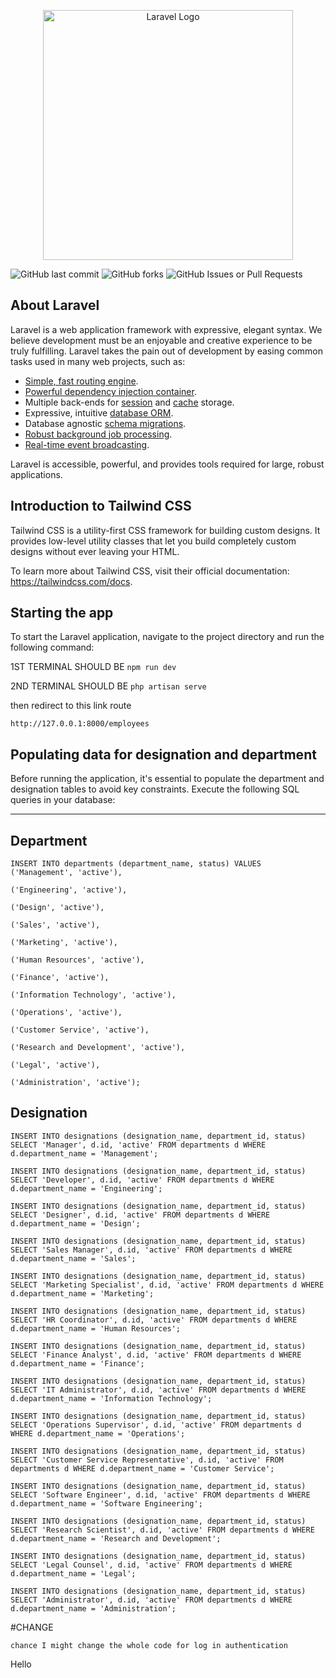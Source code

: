 <p align="center"><a href="https://laravel.com" target="_blank"><img src="https://raw.githubusercontent.com/laravel/art/master/logo-lockup/5%20SVG/2%20CMYK/1%20Full%20Color/laravel-logolockup-cmyk-red.svg" width="400" alt="Laravel Logo"></a></p>

![GitHub last commit](https://img.shields.io/github/last-commit/SaaammmyyyS/CS_Elective?style=for-the-badge&logo=Github)
![GitHub forks](https://img.shields.io/github/forks/SaaammmyyyS/CS_Elective?style=for-the-badge&logo=Github)
![GitHub Issues or Pull Requests](https://img.shields.io/github/issues/SaaammmyyyS/CS_Elective?style=for-the-badge&logo=github)

## About Laravel

Laravel is a web application framework with expressive, elegant syntax. We believe development must be an enjoyable and creative experience to be truly fulfilling. Laravel takes the pain out of development by easing common tasks used in many web projects, such as:

- [Simple, fast routing engine](https://laravel.com/docs/routing).
- [Powerful dependency injection container](https://laravel.com/docs/container).
- Multiple back-ends for [session](https://laravel.com/docs/session) and [cache](https://laravel.com/docs/cache) storage.
- Expressive, intuitive [database ORM](https://laravel.com/docs/eloquent).
- Database agnostic [schema migrations](https://laravel.com/docs/migrations).
- [Robust background job processing](https://laravel.com/docs/queues).
- [Real-time event broadcasting](https://laravel.com/docs/broadcasting).

Laravel is accessible, powerful, and provides tools required for large, robust applications.

## Introduction to Tailwind CSS


Tailwind CSS is a utility-first CSS framework for building custom designs. It provides low-level utility classes that let you build completely custom designs without ever leaving your HTML.

To learn more about Tailwind CSS, visit their official documentation: https://tailwindcss.com/docs.

## Starting the app

To start the Laravel application, navigate to the project directory and run the following command:

1ST TERMINAL SHOULD BE 
    ```npm run dev```

2ND TERMINAL SHOULD BE 
    ```php artisan serve```

then redirect to this link route
    
    http://127.0.0.1:8000/employees

## Populating data for designation and department

 Before running the application, it's essential to populate the department and designation tables to avoid key constraints. Execute the following SQL queries in your database:

-------------------------------------------------------

## Department
```
INSERT INTO departments (department_name, status) VALUES 
('Management', 'active'),

('Engineering', 'active'),

('Design', 'active'),

('Sales', 'active'),

('Marketing', 'active'),

('Human Resources', 'active'),

('Finance', 'active'),

('Information Technology', 'active'),

('Operations', 'active'),

('Customer Service', 'active'),

('Research and Development', 'active'),

('Legal', 'active'),

('Administration', 'active');
```

## Designation
```
INSERT INTO designations (designation_name, department_id, status) 
SELECT 'Manager', d.id, 'active' FROM departments d WHERE d.department_name = 'Management';

INSERT INTO designations (designation_name, department_id, status) 
SELECT 'Developer', d.id, 'active' FROM departments d WHERE d.department_name = 'Engineering';

INSERT INTO designations (designation_name, department_id, status) 
SELECT 'Designer', d.id, 'active' FROM departments d WHERE d.department_name = 'Design';

INSERT INTO designations (designation_name, department_id, status) 
SELECT 'Sales Manager', d.id, 'active' FROM departments d WHERE d.department_name = 'Sales';

INSERT INTO designations (designation_name, department_id, status) 
SELECT 'Marketing Specialist', d.id, 'active' FROM departments d WHERE d.department_name = 'Marketing';

INSERT INTO designations (designation_name, department_id, status) 
SELECT 'HR Coordinator', d.id, 'active' FROM departments d WHERE d.department_name = 'Human Resources';

INSERT INTO designations (designation_name, department_id, status) 
SELECT 'Finance Analyst', d.id, 'active' FROM departments d WHERE d.department_name = 'Finance';

INSERT INTO designations (designation_name, department_id, status) 
SELECT 'IT Administrator', d.id, 'active' FROM departments d WHERE d.department_name = 'Information Technology';

INSERT INTO designations (designation_name, department_id, status) 
SELECT 'Operations Supervisor', d.id, 'active' FROM departments d WHERE d.department_name = 'Operations';

INSERT INTO designations (designation_name, department_id, status) 
SELECT 'Customer Service Representative', d.id, 'active' FROM departments d WHERE d.department_name = 'Customer Service';

INSERT INTO designations (designation_name, department_id, status) 
SELECT 'Software Engineer', d.id, 'active' FROM departments d WHERE d.department_name = 'Software Engineering';

INSERT INTO designations (designation_name, department_id, status) 
SELECT 'Research Scientist', d.id, 'active' FROM departments d WHERE d.department_name = 'Research and Development';

INSERT INTO designations (designation_name, department_id, status) 
SELECT 'Legal Counsel', d.id, 'active' FROM departments d WHERE d.department_name = 'Legal';

INSERT INTO designations (designation_name, department_id, status) 
SELECT 'Administrator', d.id, 'active' FROM departments d WHERE d.department_name = 'Administration';

```



#CHANGE

```chance I might change the whole code for log in authentication```

Hello

